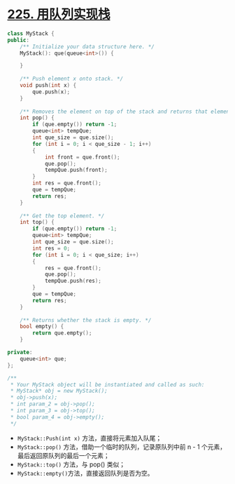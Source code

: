 # [225. 用队列实现栈](https://leetcode-cn.com/problems/implement-stack-using-queues/)

```cpp
class MyStack {
public:
    /** Initialize your data structure here. */
    MyStack(): que(queue<int>()) {

    }
    
    /** Push element x onto stack. */
    void push(int x) {
        que.push(x);
    }
    
    /** Removes the element on top of the stack and returns that element. */
    int pop() {
        if (que.empty()) return -1;
        queue<int> tempQue;
        int que_size = que.size();
        for (int i = 0; i < que_size - 1; i++)
        {
            int front = que.front();
            que.pop();
            tempQue.push(front);
        }
        int res = que.front();
        que = tempQue;
        return res;
    }
    
    /** Get the top element. */
    int top() {
        if (que.empty()) return -1;
        queue<int> tempQue;
        int que_size = que.size();
        int res = 0;
        for (int i = 0; i < que_size; i++)
        {
            res = que.front();
            que.pop();
            tempQue.push(res);
        }
        que = tempQue;
        return res;
    }
    
    /** Returns whether the stack is empty. */
    bool empty() {
        return que.empty();
    }

private:
    queue<int> que;
};

/**
 * Your MyStack object will be instantiated and called as such:
 * MyStack* obj = new MyStack();
 * obj->push(x);
 * int param_2 = obj->pop();
 * int param_3 = obj->top();
 * bool param_4 = obj->empty();
 */
```

- `MyStack::Push(int x)` 方法，直接将元素加入队尾；
- `MyStack::pop()` 方法，借助一个临时的队列，记录原队列中前 n - 1 个元素，最后返回原队列的最后一个元素；
- `MyStack::top()` 方法，与 pop() 类似；
- `MyStack::empty()`方法，直接返回队列是否为空。
